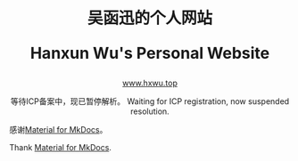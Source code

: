 <div align="center">
  <h1>
  吴函迅的个人网站
  
  Hanxun Wu's Personal Website
  </h1>

<a href="https://www.hxwu.top" target="_blank">www.hxwu.top</a>

等待ICP备案中，现已暂停解析。
Waiting for ICP registration, now suspended resolution.

</div>

感谢[Material for MkDocs](https://github.com/squidfunk/mkdocs-material)。

Thank [Material for MkDocs](https://github.com/squidfunk/mkdocs-material).

